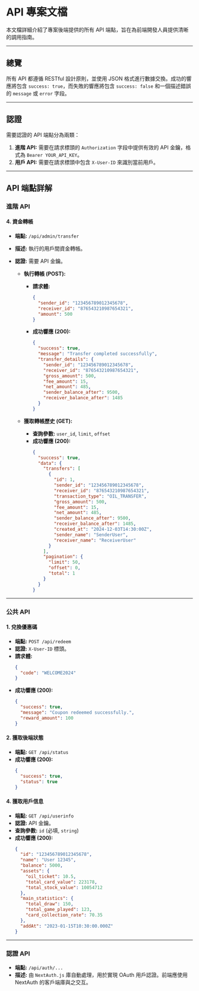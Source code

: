 # API 專案文檔

本文檔詳細介紹了專案後端提供的所有 API 端點，旨在為前端開發人員提供清晰的調用指南。

---

## 總覽

所有 API 都遵循 RESTful 設計原則，並使用 JSON 格式進行數據交換。成功的響應將包含 `success: true`，而失敗的響應將包含 `success: false` 和一個描述錯誤的 `message` 或 `error` 字段。

---

## 認證

需要認證的 API 端點分為兩類：

1.  **進階 API:** 需要在請求標頭的 `Authorization` 字段中提供有效的 API 金鑰，格式為 `Bearer YOUR_API_KEY`。
2.  **用戶 API:** 需要在請求標頭中包含 `X-User-ID` 來識別當前用戶。

---

## API 端點詳解

### 進階 API


#### 4. 資金轉帳 

- **端點:** `/api/admin/transfer`
- **描述:** 執行的用戶間資金轉帳。
- **認證:** 需要 API 金鑰。

  - **執行轉帳 (POST):**
    - **請求體:**
      ```json
      {
        "sender_id": "123456789012345678",
        "receiver_id": "876543210987654321",
        "amount": 500
      }
      ```
    - **成功響應 (200):**
      ```json
      {
        "success": true,
        "message": "Transfer completed successfully",
        "transfer_details": {
          "sender_id": "123456789012345678",
          "receiver_id": "876543210987654321",
          "gross_amount": 500,
          "fee_amount": 15,
          "net_amount": 485,
          "sender_balance_after": 9500,
          "receiver_balance_after": 1485
        }
      }
      ```

  - **獲取轉帳歷史 (GET):**
    - **查詢參數:** `user_id`, `limit`, `offset`
    - **成功響應 (200):**
      ```json
      {
        "success": true,
        "data": {
          "transfers": [
            {
              "id": 1,
              "sender_id": "123456789012345678",
              "receiver_id": "876543210987654321",
              "transaction_type": "OIL_TRANSFER",
              "gross_amount": 500,
              "fee_amount": 15,
              "net_amount": 485,
              "sender_balance_after": 9500,
              "receiver_balance_after": 1485,
              "created_at": "2024-12-03T14:30:00Z",
              "sender_name": "SenderUser",
              "receiver_name": "ReceiverUser"
            }
          ],
          "pagination": {
            "limit": 50,
            "offset": 0,
            "total": 1
          }
        }
      }
      ```

---

### 公共 API

#### 1. 兌換優惠碼

- **端點:** `POST /api/redeem`
- **認證:** `X-User-ID` 標頭。
- **請求體:**
  ```json
  {
    "code": "WELCOME2024"
  }
  ```
- **成功響應 (200):**
  ```json
  {
    "success": true,
    "message": "Coupon redeemed successfully.",
    "reward_amount": 100
  }
  ```

#### 2. 獲取後端狀態

- **端點:** `GET /api/status`
- **成功響應 (200):**
  ```json
  {
    "success": true,
    "status": true
  }
  ```

#### 4. 獲取用戶信息

- **端點:** `GET /api/userinfo`
- **認證:** API 金鑰。
- **查詢參數:** `id` (必填, `string`)
- **成功響應 (200):**
  ```json
  {
    "id": "123456789012345678",
    "name": "User 12345",
    "balance": 5000,
    "assets": {
      "oil_ticket": 10.5,
      "total_card_value": 223178,
      "total_stock_value": 10054712
    },
    "main_statistics": {
      "total_draw": 150,
      "total_game_played": 123,
      "card_collection_rate": 70.35
    },
    "addAt": "2023-01-15T10:30:00.000Z"
  }
  ```


---

### 認證 API

- **端點:** `/api/auth/...`
- **描述:** 由 `NextAuth.js` 庫自動處理，用於實現 OAuth 用戶認證。前端應使用 NextAuth 的客戶端庫與之交互。